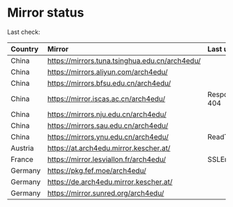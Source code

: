 <script src="./time.js"></script>
# Mirror status
Last check: <script type="text/javascript">localize(1685769334.3117707);</script>

|Country|Mirror|Last update|
|:------|:-----|:----------|
|China|https://mirrors.tuna.tsinghua.edu.cn/arch4edu/|<script type="text/javascript">localize(1685730646);</script>|
|China|https://mirrors.aliyun.com/arch4edu/|<script type="text/javascript">localize(1685644418);</script>|
|China|https://mirrors.bfsu.edu.cn/arch4edu/|<script type="text/javascript">localize(1685730646);</script>|
|China|https://mirror.iscas.ac.cn/arch4edu/|Response 404|
|China|https://mirrors.nju.edu.cn/arch4edu/|<script type="text/javascript">localize(1685730646);</script>|
|China|https://mirrors.sau.edu.cn/arch4edu/|<script type="text/javascript">localize(1673850842);</script>|
|China|https://mirrors.ynu.edu.cn/arch4edu/|ReadTimeout|
|Austria|https://at.arch4edu.mirror.kescher.at/|<script type="text/javascript">localize(1685730646);</script>|
|France|https://mirror.lesviallon.fr/arch4edu/|SSLError|
|Germany|https://pkg.fef.moe/arch4edu/|<script type="text/javascript">localize(1685730646);</script>|
|Germany|https://de.arch4edu.mirror.kescher.at/|<script type="text/javascript">localize(1685730646);</script>|
|Germany|https://mirror.sunred.org/arch4edu/|<script type="text/javascript">localize(1685730646);</script>|

<script src="./tablefilter/tablefilter.js"></script>
<script src="./table.js"></script>
